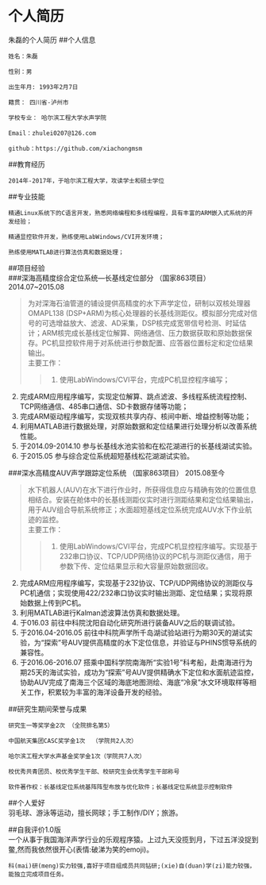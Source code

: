 # 个人简历
朱磊的个人简历
##个人信息

    姓名：朱磊

    性别：男

    出生年月: 1993年2月7日

    籍贯： 四川省-泸州市

    学校专业： 哈尔滨工程大学水声学院

    Email：zhulei0207@126.com

    github：https://github.com/xiachongmsm

##教育经历

    2014年-2017年，于哈尔滨工程大学，攻读学士和硕士学位

##专业技能

    精通Linux系统下的C语言开发，熟悉网络编程和多线程编程，具有丰富的ARM嵌入式系统的开发经验；

    精通显控软件开发，熟练使用LabWindows/CVI开发环境；

    熟练使用MATLAB进行算法仿真和数据处理；


##项目经验                                                                       
###深海高精度综合定位系统—长基线定位部分 （国家863项目）     2014.07~2015.08
>为对深海石油管道的铺设提供高精度的水下声学定位，研制以双核处理器OMAPL138 (DSP+ARM)为核心处理器的长基线测距仪。模拟部分完成对信号的可选增益放大、滤波、AD采集，DSP核完成宽带信号检测、时延估计；ARM核完成长基线定位解算、网络通信、压力数据获取和原始数据保存。PC机显控软件用于对系统进行参数配置、应答器位置标定和定位结果输出。<br>
主要工作：<br>
>>1. 使用LabWindows/CVI平台，完成PC机显控程序编写；<br>
2. 完成ARM应用程序编写，实现定位解算、跳点滤波、多线程系统流程控制、TCP网络通信、485串口通信、SD卡数据存储等功能；<br>
3. 完成ARM驱动程序编写，实现双核共享内存、核间中断、增益控制等功能；<br>
4. 利用MATLAB进行数据处理，对原始数据和定位结果进行处理分析以改善系统性能。<br>
5. 于2014.09-2014.10	 参与长基线水池实验和在松花湖进行的长基线湖试实验。<br>
6. 于2015.05 			   参与综合定位系统超短基线松花湖湖试实验。<br>

###深水高精度AUV声学跟踪定位系统 （国家863项目）               2015.08至今
>水下机器人(AUV)在水下进行作业时，所获得信息应与精确有效的位置信息相结合。安装在舱体中的长基线测距仪实时进行测距结果和定位结果输出，用于AUV组合导航系统修正；水面超短基线定位系统完成AUV水下作业航迹的监控。<br>
主要工作：<br>
>>1. 使用LabWindows/CVI平台，完成PC机显控程序编写。实现基于232串口协议、TCP/UDP网络协议的PC机与测距仪通信，用于参数下传、定位结果显示和大容量原始数据回收。<br>
2. 完成ARM应用程序编写，实现基于232协议、TCP/UDP网络协议的测距仪与PC机通信；实现使用422/232串口协议实时输出测距、定位结果；实现将原始数据上传到PC机。<br>
3. 利用MATLAB进行Kalman滤波算法仿真和数据处理。<br>
4. 于016.03 		   	 前往中科院沈阳自动化研究所进行装备AUV之后的联调试验。<br>
5. 于2016.04-2016.05  前往中科院声学所千岛湖试验站进行为期30天的湖试实验，为“探索”号AUV提供高精度的水下定位信息，并验证与PHINS惯导系统的兼容性。<br>
6. 于2016.06-2016.07	搭乘中国科学院南海所“实验1号”科考船，赴南海进行为期25天的海试实验，成功为“探索”号AUV提供精确水下定位和水面航迹监控，协助AUV完成了南海三个区域的海底地图测绘、海底“冷泉”水文环境取样等相关工作，积累较为丰富的海洋设备开发的经验。<br>

##研究生期间荣誉与成果    

    研究生一等奖学金2次 （全院排名第5）

    中国航天集团CASC奖学金1次  （学院共2人次）

    哈尔滨工程大学水声基金奖学金1次（学院共7人次）

    校优秀共青团员、校优秀学生干部、校研究生会优秀学生干部称号

    软件著作权：长基线定位系统基阵阵型布放与优化软件；长基线定位系统显示控制软件

##个人爱好                                                                       
    羽毛球、游泳等运动，擅长网球；手工制作/DIY；旅游。

##自我评价1.0版                                                                       
    一个从事于我国海洋声学行业的乐观程序猿。上过九天没揽到月，下过五洋没捉到鳖,然而我依然很开心(表情:破涕为笑的emoji)。

    科(mai)研(meng)实力较强,喜好于项目组成员共同钻研;(xie)自(duan)学(zi)能力较强，能独立完成项目任务。
